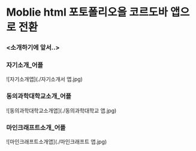# Moblie html 포토폴리오을 코르도바 앱으로 전환
### <소개하기에 앞서..>


### 자기소개_어플
![자기소개앱](./자기소개서 앱.jpg)
### 동의과학대학교소개_어플
![동의과학대학교소개앱](./동의과학대학교 앱.jpg)
### 마인크래프트소개_어플
![마인크래프트소개앱](./마인크래프트 앱.jpg)

